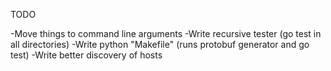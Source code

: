 TODO

-Move things to command line arguments
-Write recursive tester (go test in all directories)
-Write python "Makefile" (runs protobuf generator and go test)
-Write better discovery of hosts
